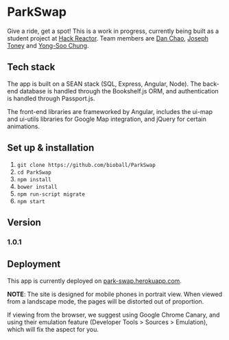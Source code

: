 ParkSwap
========

Give a ride, get a spot! This is a work in progress, currently being built as a student project at [Hack Reactor](http://www.hackreactor.com). Team members are [Dan Chao](http://www.github.com/bioball), [Joseph Toney](http://www.github.com/chip2int) and [Yong-Soo Chung](http://www.github.com/yongsoo).

Tech stack
----------

The app is built on a SEAN stack (SQL, Express, Angular, Node). The back-end database is handled through the Bookshelf.js ORM, and authentication is handled through Passport.js.

The front-end libraries are frameworked by Angular, includes the ui-map and ui-utils libraries for Google Map integration, and jQuery for certain animations.


Set up & installation
------

1. `git clone https://github.com/bioball/ParkSwap`
2. `cd ParkSwap`
3. `npm install`
4. `bower install`
5. `npm run-script migrate`
6. `npm start`

Version
-------

### 1.0.1 ###


Deployment
----------

This app is currently deployed on [park-swap.herokuapp.com](http://park-swap.herokuapp.com/). 

**NOTE**: The site is designed for mobile phones in portrait view. When viewed from a landscape mode, the pages will be distorted out of proportion.

If viewing from the browser, we suggest using Google Chrome Canary, and using their emulation feature (Developer Tools > Sources > Emulation), which will fix the aspect for you.
